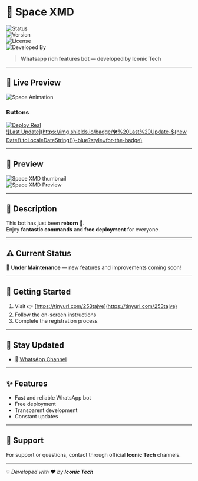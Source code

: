# 🚀 Space XMD  

![Status](https://img.shields.io/badge/Status-Under_Maintenance-orange)  
![Version](https://img.shields.io/badge/Version-1.0.0-blue)  
![License](https://img.shields.io/badge/License-MIT-green)  
![Developed By](https://img.shields.io/badge/Developed%20By-Iconic%20Tech-purple)  

> **Whatsapp rich features bot — developed by Iconic Tech**  

---

## 🌌 Live Preview  

![Space Animation](https://i.gifer.com/origin/77/77b0a2b41ecbfa9c8f6d0f89a740e78f_w200.gif)  

### Buttons  

[![Deploy Real](https://img.shields.io/badge/🚀%20Deploy-Real-success?style=for-the-badge)](https://tinyurl.com/253tajve)  
[![Last Update](https://img.shields.io/badge/🛠️%20Last%20Update-${new Date().toLocaleDateString()}-blue?style=for-the-badge)](#)  

---

## 📸 Preview  

![Space XMD thumbnail](https://files.catbox.moe/9gz0cx.jpg)  
![Space XMD Preview](https://files.catbox.moe/88y517.jpg)  

---

## 📖 Description  

This bot has just been **reborn** 🌠.  
Enjoy **fantastic commands** and **free deployment** for everyone.  

---

## ⚠️ Current Status  

🚧 **Under Maintenance** — new features and improvements coming soon!  

---

## 🚀 Getting Started  

1. Visit 👉 [https://tinyurl.com/253tajve](https://tinyurl.com/253tajve)  
2. Follow the on-screen instructions  
3. Complete the registration process  

---

## 🔔 Stay Updated  

- 📢 [WhatsApp Channel](https://whatsapp.com/channel/0029ValX2Js9RZAVtDgMYj0r)  

---

## ✨ Features  

- Fast and reliable WhatsApp bot  
- Free deployment  
- Transparent development  
- Constant updates  

---

## 🤝 Support  

For support or questions, contact through official **Iconic Tech** channels.  

---

💡 *Developed with ❤️ by **Iconic Tech***
